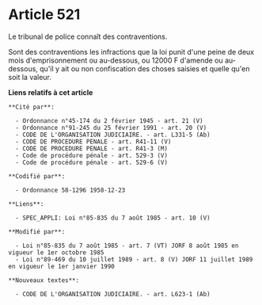# Article 521

Le tribunal de police connaît des contraventions.

Sont des contraventions les infractions que la loi punit d'une peine de deux mois d'emprisonnement ou au-dessous, ou 12000 F
d'amende ou au-dessous, qu'il y ait ou non confiscation des choses saisies et quelle qu'en soit la valeur.

**Liens relatifs à cet article**

	**Cité par**:

	  - Ordonnance n°45-174 du 2 février 1945 - art. 21 (V)
	  - Ordonnance n°91-245 du 25 février 1991 - art. 20 (V)
	  - CODE DE L'ORGANISATION JUDICIAIRE. - art. L331-5 (Ab)
	  - CODE DE PROCEDURE PENALE - art. R41-11 (V)
	  - CODE DE PROCEDURE PENALE - art. R41-3 (M)
	  - Code de procédure pénale - art. 529-3 (V)
	  - Code de procédure pénale - art. 529-6 (V)

	**Codifié par**:

	  - Ordonnance 58-1296 1958-12-23

	**Liens**:

	  - SPEC_APPLI: Loi n°85-835 du 7 août 1985 - art. 10 (V)

	**Modifié par**:

	  - Loi n°85-835 du 7 août 1985 - art. 7 (VT) JORF 8 août 1985 en vigueur le 1er octobre 1985
	  - Loi n°89-469 du 10 juillet 1989 - art. 8 (V) JORF 11 juillet 1989 en vigueur le 1er janvier 1990

	**Nouveaux textes**:

	  - CODE DE L'ORGANISATION JUDICIAIRE. - art. L623-1 (Ab)
